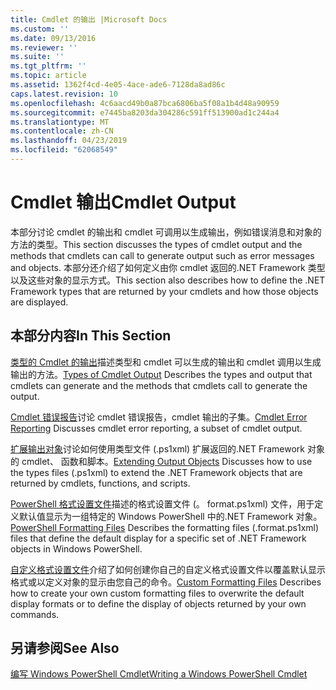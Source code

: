 ```yaml
---
title: Cmdlet 的输出 |Microsoft Docs
ms.custom: ''
ms.date: 09/13/2016
ms.reviewer: ''
ms.suite: ''
ms.tgt_pltfrm: ''
ms.topic: article
ms.assetid: 1362f4cd-4e05-4ace-ade6-7128da8ad86c
caps.latest.revision: 10
ms.openlocfilehash: 4c6aacd49b0a87bca6806ba5f08a1b4d48a90959
ms.sourcegitcommit: e7445ba8203da304286c591ff513900ad1c244a4
ms.translationtype: MT
ms.contentlocale: zh-CN
ms.lasthandoff: 04/23/2019
ms.locfileid: "62068549"
---
```

# <a name="cmdlet-output"></a><span data-ttu-id="b3c46-102">Cmdlet 输出</span><span class="sxs-lookup"><span data-stu-id="b3c46-102">Cmdlet Output</span></span>

<span data-ttu-id="b3c46-103">本部分讨论 cmdlet 的输出和 cmdlet 可调用以生成输出，例如错误消息和对象的方法的类型。</span><span class="sxs-lookup"><span data-stu-id="b3c46-103">This section discusses the types of cmdlet output and the methods that cmdlets can call to generate output such as error messages and objects.</span></span> <span data-ttu-id="b3c46-104">本部分还介绍了如何定义由你 cmdlet 返回的.NET Framework 类型以及这些对象的显示方式。</span><span class="sxs-lookup"><span data-stu-id="b3c46-104">This section also describes how to define the .NET Framework types that are returned by your cmdlets and how those objects are displayed.</span></span>

## <a name="in-this-section"></a><span data-ttu-id="b3c46-105">本部分内容</span><span class="sxs-lookup"><span data-stu-id="b3c46-105">In This Section</span></span>

<span data-ttu-id="b3c46-106">[类型的 Cmdlet 的输出](./types-of-cmdlet-output.md)描述类型和 cmdlet 可以生成的输出和 cmdlet 调用以生成输出的方法。</span><span class="sxs-lookup"><span data-stu-id="b3c46-106">[Types of Cmdlet Output](./types-of-cmdlet-output.md) Describes the types and output that cmdlets can generate and the methods that cmdlets call to generate the output.</span></span>

<span data-ttu-id="b3c46-107">[Cmdlet 错误报告](./cmdlet-error-reporting.md)讨论 cmdlet 错误报告，cmdlet 输出的子集。</span><span class="sxs-lookup"><span data-stu-id="b3c46-107">[Cmdlet Error Reporting](./cmdlet-error-reporting.md) Discusses cmdlet error reporting, a subset of cmdlet output.</span></span>

<span data-ttu-id="b3c46-108">[扩展输出对象](./extending-output-objects.md)讨论如何使用类型文件 (.ps1xml) 扩展返回的.NET Framework 对象的 cmdlet、 函数和脚本。</span><span class="sxs-lookup"><span data-stu-id="b3c46-108">[Extending Output Objects](./extending-output-objects.md) Discusses how to use the types files (.ps1xml) to extend the .NET Framework objects that are returned by cmdlets, functions, and scripts.</span></span>

<span data-ttu-id="b3c46-109">[PowerShell 格式设置文件](../format/powershell-formatting-files.md)描述的格式设置文件 (。 format.ps1xml) 文件，用于定义默认值显示为一组特定的 Windows PowerShell 中的.NET Framework 对象。</span><span class="sxs-lookup"><span data-stu-id="b3c46-109">[PowerShell Formatting Files](../format/powershell-formatting-files.md) Describes the formatting files (.format.ps1xml) files that define the default display for a specific set of .NET Framework objects in Windows PowerShell.</span></span>

<span data-ttu-id="b3c46-110">[自定义格式设置文件](./custom-formatting-files.md)介绍了如何创建你自己的自定义格式设置文件以覆盖默认显示格式或以定义对象的显示由您自己的命令。</span><span class="sxs-lookup"><span data-stu-id="b3c46-110">[Custom Formatting Files](./custom-formatting-files.md) Describes how to create your own custom formatting files to overwrite the default display formats or to define the display of objects returned by your own commands.</span></span>

## <a name="see-also"></a><span data-ttu-id="b3c46-111">另请参阅</span><span class="sxs-lookup"><span data-stu-id="b3c46-111">See Also</span></span>

[<span data-ttu-id="b3c46-112">编写 Windows PowerShell Cmdlet</span><span class="sxs-lookup"><span data-stu-id="b3c46-112">Writing a Windows PowerShell Cmdlet</span></span>](./writing-a-windows-powershell-cmdlet.md)
